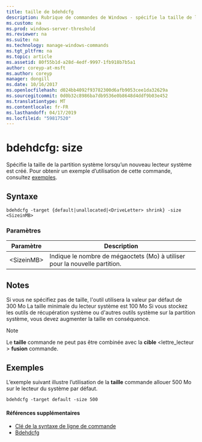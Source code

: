 ```yaml
---
title: taille de bdehdcfg
description: Rubrique de commandes de Windows - spécifie la taille de la partition système lorsqu’un nouveau lecteur système est créé.
ms.custom: na
ms.prod: windows-server-threshold
ms.reviewer: na
ms.suite: na
ms.technology: manage-windows-commands
ms.tgt_pltfrm: na
ms.topic: article
ms.assetid: 80f55b1d-a28d-4edf-9997-1fb918b7b5a1
author: coreyp-at-msft
ms.author: coreyp
manager: dongill
ms.date: 10/16/2017
ms.openlocfilehash: d024bb4092f93782300d6afb9053cee1da32629a
ms.sourcegitcommit: 0d0b32c8986ba7db9536e0b8648d4ddf9b03e452
ms.translationtype: MT
ms.contentlocale: fr-FR
ms.lasthandoff: 04/17/2019
ms.locfileid: "59817520"
---
```

# <a name="bdehdcfg-size"></a>bdehdcfg: size



Spécifie la taille de la partition système lorsqu’un nouveau lecteur système est créé. Pour obtenir un exemple d’utilisation de cette commande, consultez [exemples](#BKMK_Examples).

## <a name="syntax"></a>Syntaxe

```
bdehdcfg -target {default|unallocated|<DriveLetter> shrink} -size <SizeinMB>
```

### <a name="parameters"></a>Paramètres

|Paramètre|Description|
|---------|-----------|
|\<SizeinMB>|Indique le nombre de mégaoctets (Mo) à utiliser pour la nouvelle partition.|

## <a name="remarks"></a>Notes

Si vous ne spécifiez pas de taille, l'outil utilisera la valeur par défaut de 300 Mo La taille minimale du lecteur système est 100 Mo Si vous stockez les outils de récupération système ou d'autres outils système sur la partition système, vous devez augmenter la taille en conséquence.

> [!NOTE]
> Le **taille** commande ne peut pas être combinée avec la **cible** \<lettre_lecteur > **fusion** commande.

## <a name="BKMK_Examples"></a>Exemples

L’exemple suivant illustre l’utilisation de la **taille** commande allouer 500 Mo sur le lecteur du système par défaut.
```
bdehdcfg -target default -size 500
```

#### <a name="additional-references"></a>Références supplémentaires

-   [Clé de la syntaxe de ligne de commande](command-line-syntax-key.md)
-   [Bdehdcfg](bdehdcfg.md)